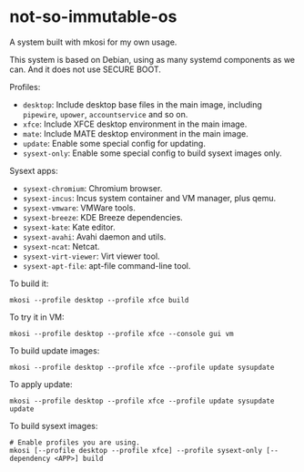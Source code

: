 # not-so-immutable-os
A system built with mkosi for my own usage.

This system is based on Debian, using as many systemd components as we can. And it does not use SECURE BOOT.

Profiles:
- `desktop`: Include desktop base files in the main image, including `pipewire`, `upower`, `accountservice` and so on.
- `xfce`: Include XFCE desktop environment in the main image.
- `mate`: Include MATE desktop environment in the main image.
- `update`: Enable some special config for updating.
- `sysext-only`: Enable some special config to build sysext images only.

Sysext apps:
- `sysext-chromium`: Chromium browser.
- `sysext-incus`: Incus system container and VM manager, plus qemu.
- `sysext-vmware`: VMWare tools.
- `sysext-breeze`: KDE Breeze dependencies.
- `sysext-kate`: Kate editor.
- `sysext-avahi`: Avahi daemon and utils.
- `sysext-ncat`: Netcat.
- `sysext-virt-viewer`: Virt viewer tool.
- `sysext-apt-file`: apt-file command-line tool.

To build it:

```
mkosi --profile desktop --profile xfce build
```

To try it in VM:

```
mkosi --profile desktop --profile xfce --console gui vm
```

To build update images:

```
mkosi --profile desktop --profile xfce --profile update sysupdate
```

To apply update:

```
mkosi --profile desktop --profile xfce --profile update sysupdate update
```

To build sysext images:

```
# Enable profiles you are using.
mkosi [--profile desktop --profile xfce] --profile sysext-only [--dependency <APP>] build
```
